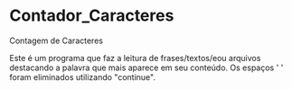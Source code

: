 # Contador_Caracteres
Contagem de Caracteres

Este é um programa que faz a leitura de frases/textos/eou arquivos destacando a palavra que mais aparece em seu conteúdo. Os espaços ' ' foram eliminados utilizando "continue".
